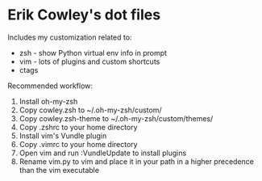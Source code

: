 # Erik Cowley's dot files

Includes my customization related to:
 * zsh - show Python virtual env info in prompt
 * vim - lots of plugins and custom shortcuts
 * ctags

Recommended workflow:
 1. Install oh-my-zsh
 2. Copy cowley.zsh to ~/.oh-my-zsh/custom/
 3. Copy cowley.zsh-theme to ~/.oh-my-zsh/custom/themes/
 4. Copy .zshrc to your home directory
 5. Install vim's Vundle plugin
 6. Copy .vimrc to your home directory
 7. Open vim and run :VundleUpdate to install plugins
 8. Rename vim.py to vim and place it in your path in a higher precedence than
    the vim executable

